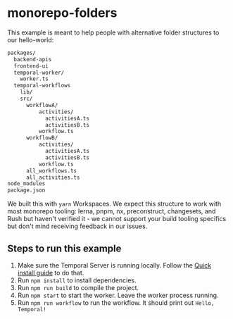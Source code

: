 # monorepo-folders

This example is meant to help people with alternative folder structures to our hello-world:

```bash
packages/
  backend-apis
  frontend-ui
  temporal-worker/
    worker.ts
  temporal-workflows
    lib/
    src/
      workflowA/
          activities/
            activitiesA.ts
            activitiesB.ts
          workflow.ts
      workflowB/
          activities/
            activitiesA.ts
            activitiesB.ts
          workflow.ts
      all_workflows.ts
      all_activities.ts
node_modules
package.json
```

We built this with `yarn` Workspaces. We expect this structure to work with most monorepo tooling: lerna, pnpm, nx, preconstruct, changesets, and Rush but haven't verified it - we cannot support your build tooling specifics but don't mind receiving feedback in our issues.

## Steps to run this example

1. Make sure the Temporal Server is running locally. Follow the [Quick install guide](https://docs.temporal.io/docs/server/quick-install) to do that.
2. Run `npm install` to install dependencies.
3. Run `npm run build` to compile the project.
4. Run `npm start` to start the worker. Leave the worker process running.
5. Run `npm run workflow` to run the workflow. It should print out `Hello, Temporal!`
